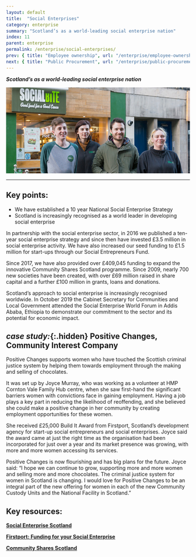 ```yaml
---
layout: default
title:  "Social Enterprises"
category: enterprise
summary: "Scotland’s as a world-leading social enterprise nation"
index: 11
parent: enterprise
permalink: /enterprise/social-enterprises/
prev: { title: "Employee ownership", url: "/enterprise/employee-ownership/" }
next: { title: "Public Procurement", url: "/enterprise/public-procurement/" }
---
```

***Scotland’s as a world-leading social enterprise nation***

![A photograph of staff standing outside the Social Bite, social enterprise in Edinburgh](/assets/images/pageimages/Enterprise.12.jpg)

---

## Key points:

- We have established a 10 year National Social Enterprise Strategy
- Scotland is increasingly recognised as a world leader in developing social enterprise

In partnership with the social enterprise sector, in 2016 we published a ten-year social enterprise strategy and since then have invested £3.5 million in social enterprise activity.  We have also increased our seed funding to £1.5 million for start-ups through our Social Entrepreneurs Fund.  

Since 2017, we have also provided over £409,045 funding to expand the innovative Community Shares Scotland programme. Since 2009, nearly 700 new societies have been created, with over £69 million raised in share capital and a further £100 million in grants, loans and donations.  

Scotland’s approach to social enterprise is increasingly recognised worldwide.  In October 2019 the Cabinet Secretary for Communities and Local Government attended the Social Enterprise World Forum in Addis Ababa, Ethiopia to demonstrate our commitment to the sector and its potential for economic impact.  

<div class="case-study" markdown="1">

## *case study:*{:.hidden} Positive Changes, Community Interest Company

Positive Changes supports women who have touched the Scottish criminal justice system by helping them towards employment through the making and selling of chocolates.  

It was set up by Joyce Murray, who was working as a volunteer at HMP Cornton Vale Family Hub centre, when she saw first-hand the significant barriers women with convictions face in gaining employment. Having a job plays a key part in reducing the likelihood of reoffending, and she believed she could make a positive change in her community by creating employment opportunities for these women.  

She received £25,000 Build It Award from Firstport, Scotland’s development agency for start-up social entrepreneurs and social enterprises. Joyce said the award came at just the right time as the organisation had been incorporated for just over a year and its market presence was growing, with more and more women accessing its services.  

Positive Changes is now flourishing and has big plans for the future. Joyce said: “I hope we can continue to grow, supporting more and more women and selling more and more chocolates. The criminal justice system for women in Scotland is changing. I would love for Positive Changes to be an integral part of the new offering for women in each of the new Community Custody Units and the National Facility in Scotland.”
</div>

## Key resources:

**[Social Enterprise Scotland](https://www.socialenterprisescotland.org.uk/)**

**[Firstport: Funding for your Social Enterprise](http://www.firstport.org.uk/funding)**

**[Community Shares Scotland](http://communitysharesscotland.org.uk/)**
